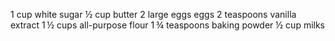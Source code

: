 1 cup white sugar
½ cup butter
2 large eggs eggs
2 teaspoons vanilla extract
1 ½ cups all-purpose flour
1 ¾ teaspoons baking powder
½ cup milks
